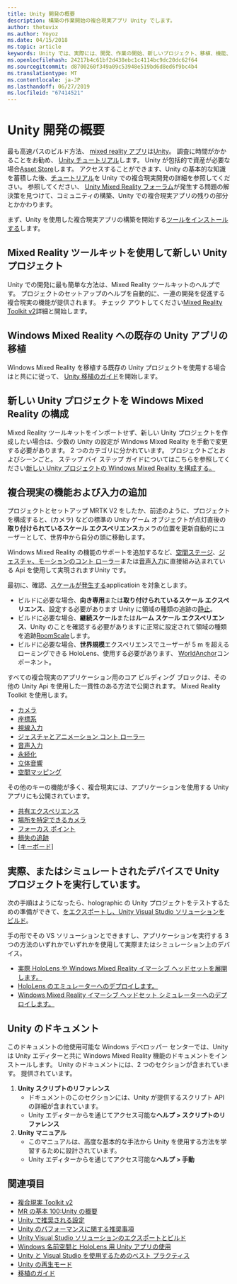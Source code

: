 ```yaml
---
title: Unity 開発の概要
description: 構築の作業開始の複合現実アプリ Unity でします。
author: thetuvix
ms.author: Yoyoz
ms.date: 04/15/2018
ms.topic: article
keywords: Unity では、実際には、開発、作業の開始、新しいプロジェクト、移植、機能、カメラ、シミュレーション、エミュレーション、ドキュメントの混在
ms.openlocfilehash: 24217b4c61bf2d438ebc1c4114bc9dc20dc62f64
ms.sourcegitcommit: d8700260f349a09c53948e519bd6d8ed6f9bc4b4
ms.translationtype: MT
ms.contentlocale: ja-JP
ms.lasthandoff: 06/27/2019
ms.locfileid: "67414521"
---
```

# <a name="unity-development-overview"></a>Unity 開発の概要

最も高速パスのビルド方法、 [mixed reality アプリ](app-views.md)は[Unity](http://aka.ms/HoloLensUnity)。 調査に時間がかかることをお勧め、 [Unity チュートリアル](https://unity3d.com/learn/tutorials)します。 Unity が包括的で資産が必要な場合[Asset Store](https://www.assetstore.unity3d.com/)します。 アクセスすることができます、Unity の基本的な知識を蓄積した後、[チュートリアル](tutorials.md)を Unity での複合現実開発の詳細を参照してください。 参照してください、 [Unity Mixed Reality フォーラム](http://forum.unity3d.com/forums/hololens.102/)が発生する問題の解決策を見つけて、コミュニティの構築、Unity での複合現実アプリの残りの部分とかかわります。


まず、Unity を使用した複合現実アプリの構築を開始する[ツールをインストールする](install-the-tools.md)します。 

## <a name="new-unity-project-with-mixed-reality-toolkit"></a>Mixed Reality ツールキットを使用して新しい Unity プロジェクト 

Unity での開発に最も簡単な方法は、Mixed Reality ツールキットのヘルプです。 プロジェクトのセットアップのヘルプを自動的に、一連の開発を促進する複合現実の機能が提供されます。 チェック アウトしてください[Mixed Reality Toolkit v2](mrtk-getting-started.md)詳細と開始します。 

## <a name="porting-an-existing-unity-app-to-windows-mixed-reality"></a>Windows Mixed Reality への既存の Unity アプリの移植

Windows Mixed Reality を移植する既存の Unity プロジェクトを使用する場合はと共にに従って、 [Unity 移植のガイド](porting-guides.md)を開始します。

## <a name="configuring-new-unity-project-for-windows-mixed-reality"></a>新しい Unity プロジェクトを Windows Mixed Reality の構成

Mixed Reality ツールキットをインポートせず、新しい Unity プロジェクトを作成したい場合は、少数の Unity の設定が Windows Mixed Reality を手動で変更する必要があります。 2 つのカテゴリに分かれています。 プロジェクトごとおよびシーンごと。 ステップ バイ ステップ ガイドについてはこちらを参照してください[新しい Unity プロジェクトの Windows Mixed Reality を構成する。](Configure-Unity-Project.md)

## <a name="adding-mixed-reality-capabilities-and-inputs"></a>複合現実の機能および入力の追加

プロジェクトとセットアップ MRTK V2 をしたか、前述のように、プロジェクトを構成すると、(カメラ) などの標準の Unity ゲーム オブジェクトが点灯直後の**取り付けられているスケール エクスペリエンス**カメラの位置を更新自動的にユーザーとして、世界中から自分の頭に移動します。

Windows Mixed Reality の機能のサポートを追加するなど、[空間ステージ](coordinate-systems.md#spatial-coordinate-systems)、[ジェスチャ、モーションのコント ローラー](gestures-and-motion-controllers-in-unity.md)または[音声入力](voice-input-in-unity.md)に直接組み込まれている Api を使用して実現されますUnity です。 

最初に、確認、[スケールが発生する](coordinate-systems.md)applicatioin を対象とします。
* ビルドに必要な場合、**向き専用**または**取り付けられているスケール エクスペリエンス**、設定する必要があります Unity に領域の種類の追跡の[静止](coordinate-systems-in-unity.md#building-an-orientation-only-or-seated-scale-experience)。
* ビルドに必要な場合、**継続スケール**または**ルーム スケール エクスペリエンス**、Unity のことを確認する必要がありますに正常に設定されて領域の種類を追跡[RoomScale](coordinate-systems-in-unity.md#building-an-orientation-only-or-seated-scale-experience)します。
* ビルドに必要な場合、**世界規模**エクスペリエンスでユーザーが 5 m を超えるローミングできる HoloLens、使用する必要があります、 [WorldAnchor](coordinate-systems-in-unity.md#building-a-world-scale-experience)コンポーネント。

すべての複合現実のアプリケーション用のコア ビルディング ブロックは、その他の Unity Api を使用した一貫性のある方法で公開されます。 Mixed Reality Toolkit を使用します。
* [カメラ](camera-in-unity.md)
* [座標系](coordinate-systems-in-unity.md)
* [視線入力](gaze-in-unity.md)
* [ジェスチャとアニメーション コント ローラー](gestures-and-motion-controllers-in-unity.md)
* [音声入力](voice-input-in-unity.md)
* [永続化](persistence-in-unity.md)
* [立体音響](spatial-sound-in-unity.md)
* [空間マッピング](spatial-mapping-in-unity.md)

その他のキーの機能が多く、複合現実には、アプリケーションを使用する Unity アプリにも公開されています。
* [共有エクスペリエンス](shared-experiences-in-unity.md)
* [場所を特定できるカメラ](locatable-camera-in-unity.md)
* [フォーカス ポイント](focus-point-in-unity.md)
* [損失の追跡](tracking-loss-in-unity.md)
* [[キーボード]](keyboard-input-in-unity.md)

## <a name="running-your-unity-project-on-a-real-or-simulated-device"></a>実際、またはシミュレートされたデバイスで Unity プロジェクトを実行しています。

次の手順はようになったら、holographic の Unity プロジェクトをテストするための準備ができて、[をエクスポートし、Unity Visual Studio ソリューションをビルド](exporting-and-building-a-unity-visual-studio-solution.md)。

手の形でその VS ソリューションとできますし、アプリケーションを実行する 3 つの方法のいずれかでいずれかを使用して実際またはシミュレーション上のデバイス。
* [実際 HoloLens や Windows Mixed Reality イマーシブ ヘッドセットを展開します。](using-visual-studio.md)
* [HoloLens のエミュレーターへのデプロイします。](using-the-hololens-emulator.md)
* [Windows Mixed Reality イマーシブ ヘッドセット シミュレーターへのデプロイします。](using-the-windows-mixed-reality-simulator.md)

## <a name="unity-documentation"></a>Unity のドキュメント

このドキュメントの他使用可能な Windows デベロッパー センターでは、Unity は Unity エディターと共に Windows Mixed Reality 機能のドキュメントをインストールします。 Unity のドキュメントには、2 つのセクションが含まれています。 提供されています。
1. **Unity スクリプトのリファレンス**
    * ドキュメントのこのセクションには、Unity が提供するスクリプト API の詳細が含まれています。
    * Unity エディターからを通じてアクセス可能な**ヘルプ > スクリプトのリファレンス**
2. **Unity マニュアル**
    * このマニュアルは、高度な基本的な手法から Unity を使用する方法を学習するために設計されています。
    * Unity エディターからを通じてアクセス可能な**ヘルプ > 手動**

## <a name="see-also"></a>関連項目
* [複合現実 Toolkit v2](mrtk-getting-started.md)
* [MR の基本 100:Unity の概要](holograms-100.md)
* [Unity で推奨される設定](recommended-settings-for-unity.md)
* [Unity のパフォーマンスに関する推奨事項](performance-recommendations-for-unity.md)
* [Unity Visual Studio ソリューションのエクスポートとビルド](exporting-and-building-a-unity-visual-studio-solution.md)
* [Windows 名前空間と HoloLens 用 Unity アプリの使用](using-the-windows-namespace-with-unity-apps-for-hololens.md)
* [Unity と Visual Studio を使用するためのベスト プラクティス](best-practices-for-working-with-unity-and-visual-studio.md)
* [Unity の再生モード](unity-play-mode.md)
* [移植のガイド](porting-guides.md)
